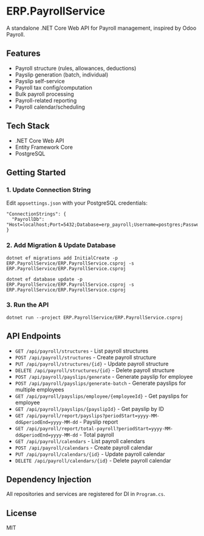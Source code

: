 # ERP.PayrollService

A standalone .NET Core Web API for Payroll management, inspired by Odoo Payroll.

## Features
- Payroll structure (rules, allowances, deductions)
- Payslip generation (batch, individual)
- Payslip self-service
- Payroll tax config/computation
- Bulk payroll processing
- Payroll-related reporting
- Payroll calendar/scheduling

## Tech Stack
- .NET Core Web API
- Entity Framework Core
- PostgreSQL

## Getting Started

### 1. Update Connection String
Edit `appsettings.json` with your PostgreSQL credentials:
```
"ConnectionStrings": {
  "PayrollDb": "Host=localhost;Port=5432;Database=erp_payroll;Username=postgres;Password=yourpassword"
}
```

### 2. Add Migration & Update Database
```
dotnet ef migrations add InitialCreate -p ERP.PayrollService/ERP.PayrollService.csproj -s ERP.PayrollService/ERP.PayrollService.csproj

dotnet ef database update -p ERP.PayrollService/ERP.PayrollService.csproj -s ERP.PayrollService/ERP.PayrollService.csproj
```

### 3. Run the API
```
dotnet run --project ERP.PayrollService/ERP.PayrollService.csproj
```

## API Endpoints
- `GET /api/payroll/structures` - List payroll structures
- `POST /api/payroll/structures` - Create payroll structure
- `PUT /api/payroll/structures/{id}` - Update payroll structure
- `DELETE /api/payroll/structures/{id}` - Delete payroll structure
- `POST /api/payroll/payslips/generate` - Generate payslip for employee
- `POST /api/payroll/payslips/generate-batch` - Generate payslips for multiple employees
- `GET /api/payroll/payslips/employee/{employeeId}` - Get payslips for employee
- `GET /api/payroll/payslips/{payslipId}` - Get payslip by ID
- `GET /api/payroll/report/payslips?periodStart=yyyy-MM-dd&periodEnd=yyyy-MM-dd` - Payslip report
- `GET /api/payroll/report/total-payroll?periodStart=yyyy-MM-dd&periodEnd=yyyy-MM-dd` - Total payroll
- `GET /api/payroll/calendars` - List payroll calendars
- `POST /api/payroll/calendars` - Create payroll calendar
- `PUT /api/payroll/calendars/{id}` - Update payroll calendar
- `DELETE /api/payroll/calendars/{id}` - Delete payroll calendar

## Dependency Injection
All repositories and services are registered for DI in `Program.cs`.

## License
MIT 